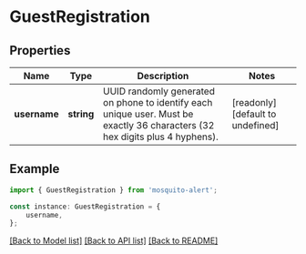 # GuestRegistration


## Properties

Name | Type | Description | Notes
------------ | ------------- | ------------- | -------------
**username** | **string** | UUID randomly generated on phone to identify each unique user. Must be exactly 36 characters (32 hex digits plus 4 hyphens). | [readonly] [default to undefined]

## Example

```typescript
import { GuestRegistration } from 'mosquito-alert';

const instance: GuestRegistration = {
    username,
};
```

[[Back to Model list]](../README.md#documentation-for-models) [[Back to API list]](../README.md#documentation-for-api-endpoints) [[Back to README]](../README.md)
